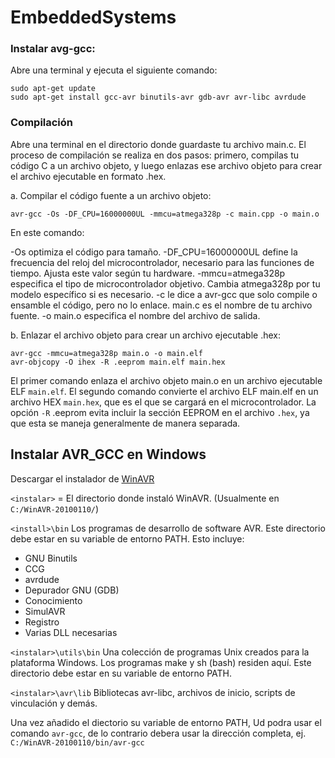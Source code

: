# EmbeddedSystems

### Instalar avg-gcc:

Abre una terminal y ejecuta el siguiente comando:

```
sudo apt-get update
sudo apt-get install gcc-avr binutils-avr gdb-avr avr-libc avrdude
```

### Compilación

Abre una terminal en el directorio donde guardaste tu archivo main.c. El proceso de compilación se realiza en dos pasos: primero, compilas tu código C a un archivo objeto, y luego enlazas ese archivo objeto para crear el archivo ejecutable en formato .hex.

a. Compilar el código fuente a un archivo objeto:
```
avr-gcc -Os -DF_CPU=16000000UL -mmcu=atmega328p -c main.cpp -o main.o
```

En este comando:

-Os optimiza el código para tamaño.
-DF_CPU=16000000UL define la frecuencia del reloj del microcontrolador, necesario para las funciones de tiempo. Ajusta este valor según tu hardware.
-mmcu=atmega328p especifica el tipo de microcontrolador objetivo. Cambia atmega328p por tu modelo específico si es necesario.
-c le dice a avr-gcc que solo compile o ensamble el código, pero no lo enlace.
main.c es el nombre de tu archivo fuente.
-o main.o especifica el nombre del archivo de salida.

b. Enlazar el archivo objeto para crear un archivo ejecutable .hex:

```
avr-gcc -mmcu=atmega328p main.o -o main.elf
avr-objcopy -O ihex -R .eeprom main.elf main.hex
```

El primer comando enlaza el archivo objeto main.o en un archivo ejecutable ELF `main.elf`.
El segundo comando convierte el archivo ELF main.elf en un archivo HEX `main.hex`, que es el que se cargará en el microcontrolador. La opción `-R` .eeprom evita incluir la sección EEPROM en el archivo `.hex`, ya que esta se maneja generalmente de manera separada.


## Instalar AVR_GCC en Windows

Descargar el instalador de [WinAVR](https://sourceforge.net/projects/winavr/)

`<instalar>` = El directorio donde instaló WinAVR. (Usualmente en `C:/WinAVR-20100110/`)

`<install>\bin`
Los programas de desarrollo de software AVR. Este directorio debe estar en su variable de entorno PATH. Esto incluye:
- GNU Binutils
- CCG
- avrdude
- Depurador GNU (GDB)
- Conocimiento
- SimulAVR
- Registro
- Varias DLL necesarias

`<instalar>\utils\bin`
Una colección de programas Unix creados para la plataforma Windows. Los programas make y sh (bash) residen aquí. Este directorio debe estar en su variable de entorno PATH.

`<instalar>\avr\lib`
Bibliotecas avr-libc, archivos de inicio, scripts de vinculación y demás.

Una vez añadido el diectorio su variable de entorno PATH, Ud podra usar el comando `avr-gcc`, de lo contrario debera usar la dirección completa, ej. `C:/WinAVR-20100110/bin/avr-gcc`
